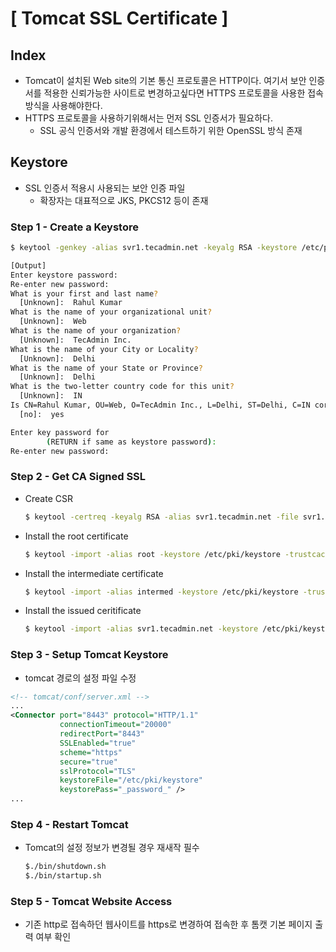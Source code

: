 # [ Tomcat SSL Certificate ]

## Index

- Tomcat이 설치된 Web site의 기본 통신 프로토콜은 HTTP이다. 여기서 보안 인증서를 적용한 신뢰가능한 사이트로 변경하고싶다면 HTTPS 프로토콜을 사용한 접속 방식을 사용해야한다.
- HTTPS 프로토콜을 사용하기위해서는 먼저 SSL 인증서가 필요하다.
  - SSL 공식 인증서와 개발 환경에서 테스트하기 위한 OpenSSL 방식 존재

## Keystore

- SSL 인증서 적용시 사용되는 보안 인증 파일
  - 확장자는 대표적으로 JKS, PKCS12 등이 존재

### Step 1 - Create a Keystore

```bash
$ keytool -genkey -alias svr1.tecadmin.net -keyalg RSA -keystore /etc/pki/keystore
```

```bash
[Output]
Enter keystore password:
Re-enter new password:
What is your first and last name?
  [Unknown]:  Rahul Kumar
What is the name of your organizational unit?
  [Unknown]:  Web
What is the name of your organization?
  [Unknown]:  TecAdmin Inc.
What is the name of your City or Locality?
  [Unknown]:  Delhi
What is the name of your State or Province?
  [Unknown]:  Delhi
What is the two-letter country code for this unit?
  [Unknown]:  IN
Is CN=Rahul Kumar, OU=Web, O=TecAdmin Inc., L=Delhi, ST=Delhi, C=IN correct?
  [no]:  yes

Enter key password for 
        (RETURN if same as keystore password):
Re-enter new password:
```

### Step 2 - Get CA Signed SSL

- Create CSR

  ```bash
  $ keytool -certreq -keyalg RSA -alias svr1.tecadmin.net -file svr1.csr -keystore /etc/pki/keystore
  ```

- Install the root certificate

  ```bash
  $ keytool -import -alias root -keystore /etc/pki/keystore -trustcacerts -file root.crt
  ```

- Install the intermediate certificate

  ```bash
  $ keytool -import -alias intermed -keystore /etc/pki/keystore -trustcacerts -file intermediate.crt
  ```

- Install the issued ceritificate

  ```bash
  $ keytool -import -alias svr1.tecadmin.net -keystore /etc/pki/keystore -trustcacerts -file svr1.tecadmin.net.crt
  ```

### Step 3 - Setup Tomcat Keystore

- tomcat 경로의 설정 파일 수정

```xml
<!-- tomcat/conf/server.xml -->
...
<Connector port="8443" protocol="HTTP/1.1"
           connectionTimeout="20000"
           redirectPort="8443"
           SSLEnabled="true"
           scheme="https"
           secure="true"
           sslProtocol="TLS"
           keystoreFile="/etc/pki/keystore"
           keystorePass="_password_" />
...
```

### Step 4 - Restart Tomcat

- Tomcat의 설정 정보가 변경될 경우 재새작 필수

  ````bash
  $./bin/shutdown.sh
  $./bin/startup.sh
  ````

### Step 5 - Tomcat Website Access

- 기존 http로 접속하던 웹사이트를 https로 변경하여 접속한 후 톰캣 기본 페이지 출력 여부 확인